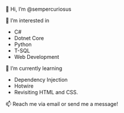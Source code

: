 👋 Hi, I’m @sempercuriosus

👀 I’m interested in 
- C#
- Dotnet Core
- Python
- T-SQL
- Web Development

🌱 I’m currently learning 
- Dependency Injection
- Hotwire
- Revisiting HTML and CSS. 

📫 Reach me via email or send me a message!
